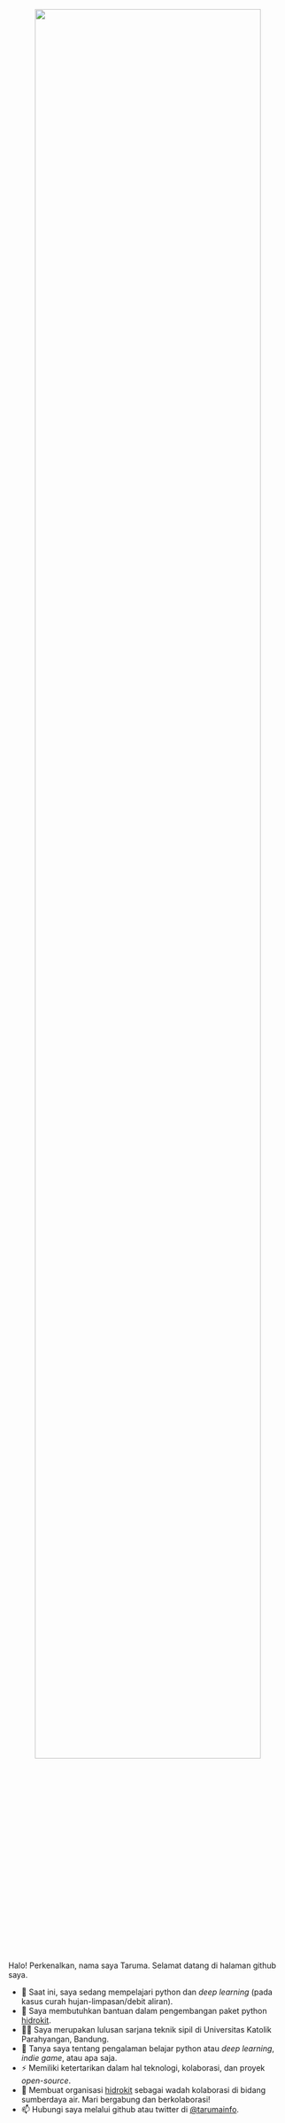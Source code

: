<div align="center">
  <img src="https://taruma.github.io/assets/images/taruma-sakti-cover.png" width="90%"/><br/>
</div>

Halo! Perkenalkan, nama saya Taruma. Selamat datang di halaman github saya. 

- 🌱 Saat ini, saya sedang mempelajari python dan _deep learning_ (pada kasus curah hujan-limpasan/debit aliran).
- 🤔 Saya membutuhkan bantuan dalam pengembangan paket python [hidrokit](//github.com/hidrokit/hidrokit).
- 👨‍🎓 Saya merupakan lulusan sarjana teknik sipil di Universitas Katolik Parahyangan, Bandung.
- 💬 Tanya saya tentang pengalaman belajar python atau _deep learning_, _indie game_, atau apa saja.
- ⚡ Memiliki ketertarikan dalam hal teknologi, kolaborasi, dan proyek _open-source_. 
- 👯 Membuat organisasi [hidrokit](//github.com/hidrokit) sebagai wadah kolaborasi di bidang sumberdaya air. Mari bergabung dan berkolaborasi!
- 📫 Hubungi saya melalui github atau twitter di [@tarumainfo](//twitter.com/tarumainfo). 
